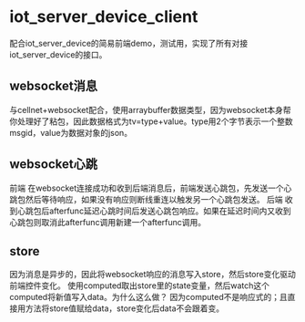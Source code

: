 # iot_server_device_client
配合iot_server_device的简易前端demo，测试用，实现了所有对接iot_server_device的接口。

## websocket消息
与cellnet+websocket配合，使用arraybuffer数据类型，因为websocket本身帮你处理好了粘包，因此数据格式为tv=type+value。type用2个字节表示一个整数msgid，value为数据对象的json。

## websocket心跳
前端
在websocket连接成功和收到后端消息后，前端发送心跳包，先发送一个心跳包然后等待响应，如果没有响应则断线重连以触发另一个心跳包发送。
后端
收到心跳包后afterfunc延迟心跳时间后发送心跳包响应。如果在延迟时间内又收到心跳包则取消此afterfunc调用新建一个afterfunc调用。

## store
因为消息是异步的，因此将websocket响应的消息写入store，然后store变化驱动前端控件变化。
使用computed取出store里的state变量，然后watch这个computed将新值写入data。为什么这么做？
因为computed不是响应式的；且直接用方法将store值赋给data，store变化后data不会跟着变。
